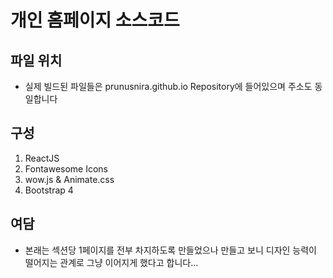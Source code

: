 # 개인 홈페이지 소스코드
## 파일 위치
* 실제 빌드된 파일들은 prunusnira.github.io Repository에 들어있으며 주소도 동일합니다
## 구성
1. ReactJS
2. Fontawesome Icons
3. wow.js & Animate.css
4. Bootstrap 4
## 여담
* 본래는 섹션당 1페이지를 전부 차지하도록 만들었으나 만들고 보니 디자인 능력이 떨어지는 관계로 그냥 이어지게 했다고 합니다...